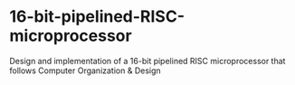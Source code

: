 # 16-bit-pipelined-RISC-microprocessor
Design and implementation of a 16-bit pipelined RISC microprocessor that follows Computer Organization &amp; Design
